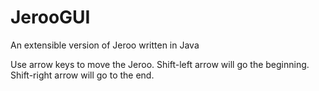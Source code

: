 # JerooGUI

An extensible version of Jeroo written in Java

Use arrow keys to move the Jeroo.
Shift-left arrow will go the beginning.
Shift-right arrow will go to the end.

